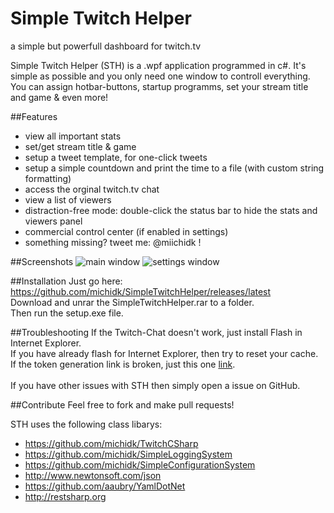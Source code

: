 # Simple Twitch Helper
a simple but powerfull dashboard for twitch.tv

Simple Twitch Helper (STH) is a .wpf application programmed in c#. It's simple as possible and you only need one window to controll everything. You can assign hotbar-buttons, startup programms, set your stream title and game & even more!

##Features
- view all important stats
- set/get stream title & game
- setup a tweet template, for one-click tweets
- setup a simple countdown and print the time to a file (with custom string formatting)
- access the orginal twitch.tv chat
- view a list of viewers
- distraction-free mode: double-click the status bar to hide the stats and viewers panel
- commercial control center (if enabled in settings)
- something missing? tweet me: @miichidk !

##Screenshots
![](https://host.lohr-it.de/sth_main.png "main window")
![](https://host.lohr-it.de/sth_settings.png "settings window")

##Installation
Just go here:
https://github.com/michidk/SimpleTwitchHelper/releases/latest<br />
Download and unrar the SimpleTwitchHelper.rar to a folder.<br />
Then run the setup.exe file.<br />

##Troubleshooting
If the Twitch-Chat doesn't work, just install Flash in Internet Explorer.<br />
If you have already flash for Internet Explorer, then try to reset your cache.<br />
If the token generation link is broken, just this one [link](https://twitch.michael-lohr.net/sth).<br />
<br />
If you have other issues with STH then simply open a issue on GitHub.

##Contribute
Feel free to fork and make pull requests!

STH uses the following class libarys:
- https://github.com/michidk/TwitchCSharp
- https://github.com/michidk/SimpleLoggingSystem
- https://github.com/michidk/SimpleConfigurationSystem
- http://www.newtonsoft.com/json
- https://github.com/aaubry/YamlDotNet
- http://restsharp.org

